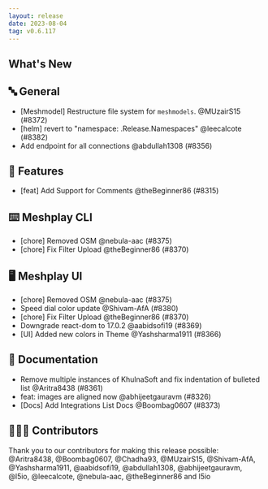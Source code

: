 ```yaml
---
layout: release
date: 2023-08-04
tag: v0.6.117
---
```


## What's New
## 🔤 General
- [Meshmodel] Restructure file system for `meshmodels`. @MUzairS15 (#8372)
- [helm] revert to "namespace: .Release.Namespaces" @leecalcote (#8382)
- Add endpoint for all connections @abdullah1308 (#8356)

## 🚀 Features

- [feat] Add Support for Comments @theBeginner86 (#8315)

## ⌨️ Meshplay CLI

- [chore] Removed OSM @nebula-aac (#8375)
- [chore] Fix Filter Upload @theBeginner86 (#8370)

## 🖥 Meshplay UI

- [chore] Removed OSM @nebula-aac (#8375)
- Speed dial color update @Shivam-AfA (#8380)
- [chore] Fix Filter Upload @theBeginner86 (#8370)
- Downgrade react-dom to 17.0.2 @aabidsofi19 (#8369)
- [UI] Added new colors in Theme @Yashsharma1911 (#8366)

## 📖 Documentation

- Remove multiple instances of KhulnaSoft and fix indentation of bulleted list @Aritra8438 (#8361)
- feat: images are aligned now @abhijeetgauravm (#8326)
- [Docs] Add Integrations List Docs @Boombag0607 (#8373)

## 👨🏽‍💻 Contributors

Thank you to our contributors for making this release possible:
@Aritra8438, @Boombag0607, @Chadha93, @MUzairS15, @Shivam-AfA, @Yashsharma1911, @aabidsofi19, @abdullah1308, @abhijeetgauravm, @l5io, @leecalcote, @nebula-aac, @theBeginner86 and l5io
